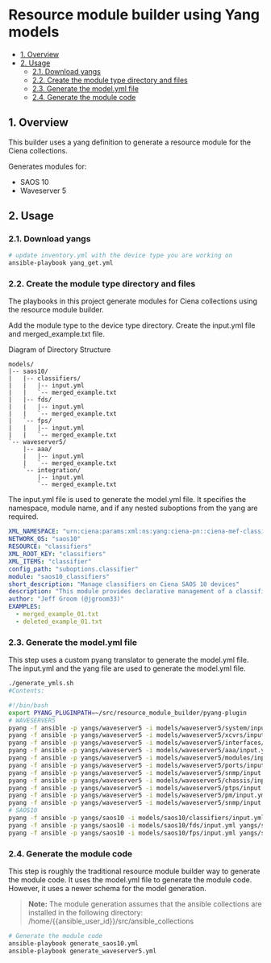 # Resource module builder using Yang models

- [1. Overview](#1-overview)
- [2. Usage](#2-usage)
  - [2.1. Download yangs](#21-download-yangs)
  - [2.2. Create the module type directory and files](#22-create-the-module-type-directory-and-files)
  - [2.3. Generate the model.yml file](#23-generate-the-modelyml-file)
  - [2.4. Generate the module code](#24-generate-the-module-code)

## 1. Overview

This builder uses a yang definition to generate a resource module for the Ciena collections.

Generates modules for:

* SAOS 10
* Waveserver 5

## 2. Usage

### 2.1. Download yangs

```bash
# update inventory.yml with the device type you are working on
ansible-playbook yang_get.yml
```

### 2.2. Create the module type directory and files

The playbooks in this project generate modules for Ciena collections using the resource module builder.

Add the module type to the device type directory. Create the input.yml file and merged_example.txt file.

Diagram of Directory Structure

```
models/
|-- saos10/
|   |-- classifiers/
|   |   |-- input.yml
|   |   `-- merged_example.txt
|   |-- fds/
|   |   |-- input.yml
|   |   `-- merged_example.txt
|   `-- fps/
|   |   |-- input.yml
|   |   `-- merged_example.txt
`-- waveserver5/
    |-- aaa/
    |   |-- input.yml
    |   `-- merged_example.txt
    `-- integration/
        |-- input.yml
        `-- merged_example.txt
```

The input.yml file is used to generate the model.yml file. It specifies the namespace, module name, and if any nested suboptions from the yang are required.

```yml
XML_NAMESPACE: "urn:ciena:params:xml:ns:yang:ciena-pn::ciena-mef-classifier"
NETWORK_OS: "saos10"
RESOURCE: "classifiers"
XML_ROOT_KEY: "classifiers"
XML_ITEMS: "classifier"
config_path: "suboptions.classifier"
module: "saos10_classifiers"
short_description: "Manage classifiers on Ciena SAOS 10 devices"
description: "This module provides declarative management of a classifier on Ciena SAOS 10 devices."
author: "Jeff Groom (@jgroom33)"
EXAMPLES:
  - merged_example_01.txt
  - deleted_example_01.txt
```

### 2.3. Generate the model.yml file

This step uses a custom pyang translator to generate the model.yml file. The input.yml and the yang file are used to generate the model.yml file.

```bash
./generate_ymls.sh
#Contents:

#!/bin/bash
export PYANG_PLUGINPATH=~/src/resource_module_builder/pyang-plugin
# WAVESERVER5
pyang -f ansible -p yangs/waveserver5 -i models/waveserver5/system/input.yml ciena-waveserver-system.yang > models/waveserver5/system/model.yml
pyang -f ansible -p yangs/waveserver5 -i models/waveserver5/xcvrs/input.yml ciena-waveserver-xcvr.yang > models/waveserver5/xcvrs/model.yml
pyang -f ansible -p yangs/waveserver5 -i models/waveserver5/interfaces/input.yml ciena-waveserver-interfaces.yang > models/waveserver5/interfaces/model.yml
pyang -f ansible -p yangs/waveserver5 -i models/waveserver5/aaa/input.yml ciena-waveserver-aaa.yang > models/waveserver5/aaa/model.yml
pyang -f ansible -p yangs/waveserver5 -i models/waveserver5/modules/input.yml ciena-waveserver-module.yang > models/waveserver5/modules/model.yml
pyang -f ansible -p yangs/waveserver5 -i models/waveserver5/ports/input.yml ciena-waveserver-port.yang > models/waveserver5/ports/model.yml
pyang -f ansible -p yangs/waveserver5 -i models/waveserver5/snmp/input.yml ciena-waveserver-snmp.yang > models/waveserver5/snmp/model.yml
pyang -f ansible -p yangs/waveserver5 -i models/waveserver5/chassis/input.yml ciena-waveserver-chassis.yang > models/waveserver5/chassis/model.yml
pyang -f ansible -p yangs/waveserver5 -i models/waveserver5/ptps/input.yml ciena-waveserver-ptp.yang > models/waveserver5/ptps/model.yml
pyang -f ansible -p yangs/waveserver5 -i models/waveserver5/pm/input.yml ciena-waveserver-pm.yang > models/waveserver5/pm/model.yml
pyang -f ansible -p yangs/waveserver5 -i models/waveserver5/snmp/input.yml ciena-waveserver-snmp.yang > models/waveserver5/snmp/model.yml
# SAOS10
pyang -f ansible -p yangs/saos10 -i models/saos10/classifiers/input.yml yangs/saos10/ciena-mef-classifier.yang > models/saos10/classifiers/model.yml
pyang -f ansible -p yangs/saos10 -i models/saos10/fds/input.yml yangs/saos10/ciena-mef-fd.yang > models/saos10/fds/model.yml
pyang -f ansible -p yangs/saos10 -i models/saos10/fps/input.yml yangs/saos10/ciena-mef-fp.yang > models/saos10/fps/model.yml
```

### 2.4. Generate the module code

This step is roughly the traditional resource module builder way to generate the module code. It uses the model.yml file to generate the module code. However, it uses a newer schema for the model generation.

> **Note:**
> The module generation assumes that the ansible collections are installed in the following directory:
> /home/{{ansible_user_id}}/src/ansible_collections

```bash
# Generate the module code
ansible-playbook generate_saos10.yml
ansible-playbook generate_waveserver5.yml
```
